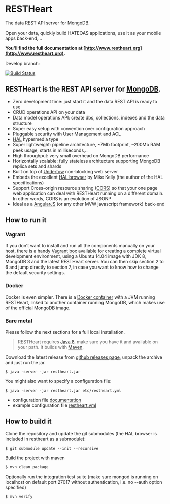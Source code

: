 # RESTHeart #

The data REST API server for MongoDB.

Open your data, quickly build HATEOAS applications, use it as your mobile apps back-end,...

__You'll find the full documentation at [http://www.restheart.org](http://www.restheart.org).__

Develop branch:

[![Build Status](https://travis-ci.org/SoftInstigate/restheart.svg?branch=develop)](https://travis-ci.org/SoftInstigate/restheart)

## RESTHeart is the REST API server for [MongoDB](http://www.mongodb.org/).

* Zero development time: just start it and the data REST API is ready to use
* CRUD operations API on your data
* Data model operations API: create dbs, collections, indexes and the data structure
* Super easy setup with convention over configuration approach
* Pluggable security with User Management and ACL
* [HAL](http://stateless.co/hal_specification.html) hypermedia type
* Super lightweight: pipeline architecture, ~7Mb footprint, ~200Mb RAM peek usage, starts in milliseconds,..
* High throughput: very small overhead on MongoDB performance
* Horizontally scalable: fully stateless architecture supporting MongoDB replica sets and shards
* Built on top of [Undertow](http://undertow.io) non-blocking web server
* Embeds the excellent [HAL browser](https://github.com/mikekelly/hal-browser) by Mike Kelly (the author of the HAL specifications)
* Support Cross-origin resource sharing ([CORS](http://en.wikipedia.org/wiki/Cross-origin_resource_sharing)) so that your one page web application can deal with RESTHeart running on a different domain. In other words, CORS is an evolution of JSONP
* Ideal as a [AngularJS](https://angularjs.org) (or any other MVW javascript framework) back-end

## How to run it

### Vagrant

If you don’t want to install and run all the components manually on your host, there is a handy [Vagrant box](https://github.com/SoftInstigate/restheart-vagrant) available for creating a complete virtual development environment, using a Ubuntu 14.04 image with JDK 8, MongoDB 3 and the latest RESTHeart server. You can then skip section 2 to 6 and jump directly to section 7, in case you want to know how to change the default security settings.

### Docker

Docker is even simpler. There is a [Docker container](https://hub.docker.com/r/softinstigate/restheart/) with a JVM running RESTHeart, linked to another container running MongoDB, which makes use of the official MongoDB image.

### Bare metal

Please follow the next sections for a full local installation.

> RESTHeart requires [Java 8](http://www.oracle.com/technetwork/java/javase/downloads/index.html), make sure you have it and available on your path. It builds with [Maven](http://www.oracle.com/technetwork/java/javase/downloads/index.html).

Download the latest release from [github releases page](https://github.com/SoftInstigate/restheart/releases/latest), unpack the archive and just run the jar.

	$ java -server -jar restheart.jar
	
You might also want to specify a configuration file:

	$ java -server -jar restheart.jar etc/restheart.yml
	
* configuration file [documentation](http://restheart.org/docs/configuration.html)
* example configuration file [restheart.yml](http://restheart.org/docs/configuration.html#conf-example)
	
## How to build it

Clone the repository and update the git submodules (the HAL browser is included in restheart as a submodule):

    $ git submodule update --init --recursive 
    
Build the project with maven

    $ mvn clean package
    
Optionally run the integration test suite (make sure mongod is running on localhost on default port 27017 without authentication, i.e. no --auth option specified)

    $ mvn verify
   
